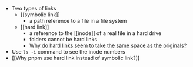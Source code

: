 - Two types of links
  - [[symbolic link]]
    - a path reference to a file in a file system
  - [[hard link]]
    - a reference to the [[inode]] of a real file in a hard drive
    - folders cannot be hard links
    - [Why do hard links seem to take the same space as the originals?](https://unix.stackexchange.com/questions/88423/why-do-hard-links-seem-to-take-the-same-space-as-the-originals)
- Use `ls -i` command to see the inode numbers
- [[Why pnpm use hard link instead of symbolic link?]]
